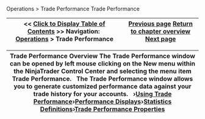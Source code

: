﻿
Operations \> Trade Performance
Trade Performance

| \<\< [Click to Display Table of Contents](trade_performance.md) \>\> **Navigation:**     [Operations](operations.md) \> Trade Performance | [Previous page](timeandsales_windowlinking.md) [Return to chapter overview](operations.md) [Next page](using_trade_performance.md) |
| --- | --- |

| Trade Performance Overview The Trade Performance window can be opened by left mouse clicking on the New menu within the NinjaTrader Control Center and selecting the menu item Trade Performance.   The Trade Performance window allows you to generate customized performance data against your trade history for your accounts.   ›[Using Trade Performance](using_trade_performance.md)›[Performance Displays](performance_displays.md)›[Statistics Definitions](statistics_definitions.md)›[Trade Performance Properties](trade_performance_properties.md) |
| --- |


